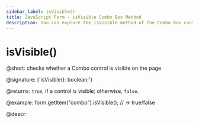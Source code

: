 ```yaml
---
sidebar_label: isVisible()
title: JavaScript Form - isVisible Combo Box Method 
description: You can explore the isVisible method of the Combo Box control of Form in the documentation of the DHTMLX JavaScript UI library. Browse developer guides and API reference, try out code examples and live demos, and download a free 30-day evaluation version of DHTMLX Suite.
---
```


# isVisible()

@short: checks whether a Combo control is visible on the page

@signature: {'isVisible(): boolean;'}

@returns:
`true`, if a control is visible; otherwise, `false`.

@example:
form.getItem("combo").isVisible(); 
// -> true/false

@descr:
